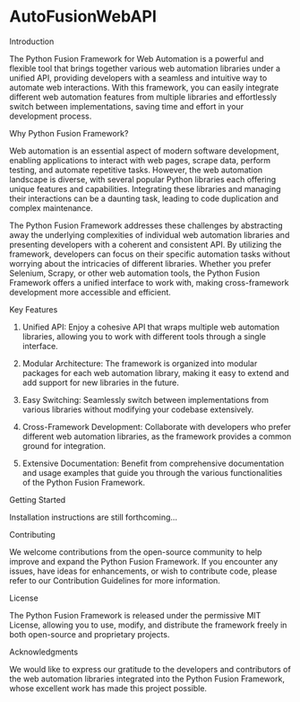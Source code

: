 # AutoFusionWebAPI
Introduction

The Python Fusion Framework for Web Automation is a powerful and flexible tool that brings together various web automation libraries under a unified API, providing developers with a seamless and intuitive way to automate web interactions. With this framework, you can easily integrate different web automation features from multiple libraries and effortlessly switch between implementations, saving time and effort in your development process.

Why Python Fusion Framework?

Web automation is an essential aspect of modern software development, enabling applications to interact with web pages, scrape data, perform testing, and automate repetitive tasks. However, the web automation landscape is diverse, with several popular Python libraries each offering unique features and capabilities. Integrating these libraries and managing their interactions can be a daunting task, leading to code duplication and complex maintenance.

The Python Fusion Framework addresses these challenges by abstracting away the underlying complexities of individual web automation libraries and presenting developers with a coherent and consistent API. By utilizing the framework, developers can focus on their specific automation tasks without worrying about the intricacies of different libraries. Whether you prefer Selenium, Scrapy, or other web automation tools, the Python Fusion Framework offers a unified interface to work with, making cross-framework development more accessible and efficient.

Key Features

1) Unified API: Enjoy a cohesive API that wraps multiple web automation libraries, allowing you to work with different tools through a single interface.

2) Modular Architecture: The framework is organized into modular packages for each web automation library, making it easy to extend and add support for new libraries in the future.

3) Easy Switching: Seamlessly switch between implementations from various libraries without modifying your codebase extensively.

4) Cross-Framework Development: Collaborate with developers who prefer different web automation libraries, as the framework provides a common ground for integration.

5) Extensive Documentation: Benefit from comprehensive documentation and usage examples that guide you through the various functionalities of the Python Fusion Framework.

Getting Started

Installation instructions are still forthcoming...

Contributing

We welcome contributions from the open-source community to help improve and expand the Python Fusion Framework. If you encounter any issues, have ideas for enhancements, or wish to contribute code, please refer to our Contribution Guidelines for more information.

License

The Python Fusion Framework is released under the permissive MIT License, allowing you to use, modify, and distribute the framework freely in both open-source and proprietary projects.

Acknowledgments

We would like to express our gratitude to the developers and contributors of the web automation libraries integrated into the Python Fusion Framework, whose excellent work has made this project possible.

